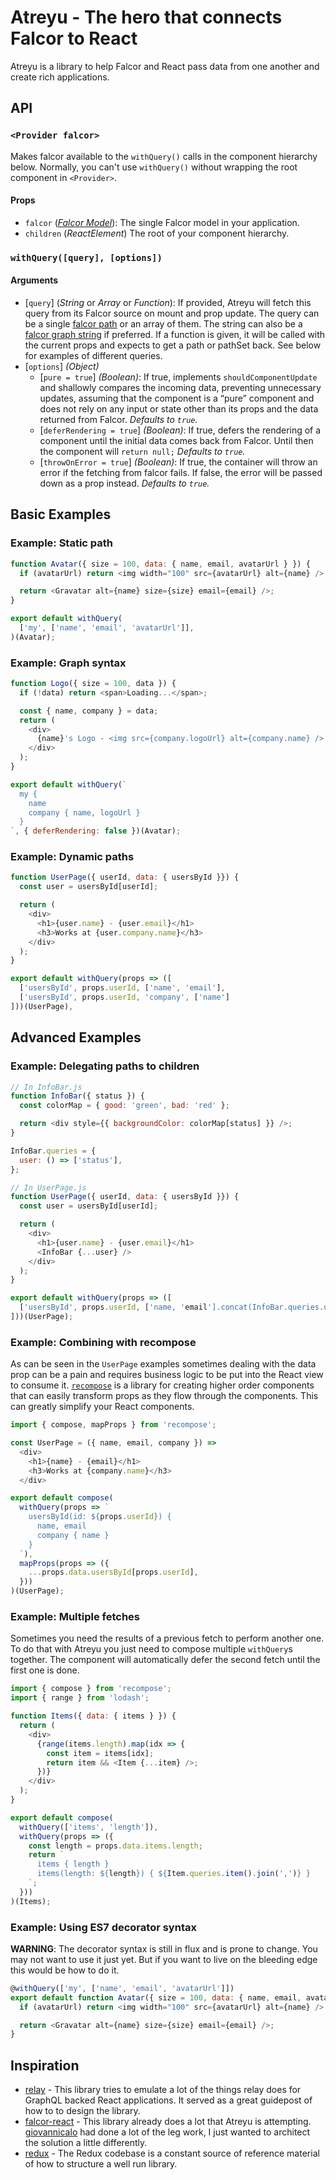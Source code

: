 # Atreyu - The hero that connects Falcor to React

Atreyu is a library to help Falcor and React pass data from one another and
create rich applications.

## API

### `<Provider falcor>`

Makes falcor available to the `withQuery()` calls in the component hierarchy
below. Normally, you can't use `withQuery()` without wrapping the root
component in `<Provider>`.

#### Props

* `falcor` (*[Falcor Model](https://netflix.github.io/falcor/doc/Model.html)*):
  The single Falcor model in your application.
* `children` (*ReactElement*) The root of your component hierarchy.

### `withQuery([query], [options])`

#### Arguments

* [`query`] \(*String* or *Array* or *Function*): If provided, Atreyu will
  fetch this query from its Falcor source on mount and prop update. The query
  can be a single [falcor
  path](https://netflix.github.io/falcor/documentation/paths.html) or an array
  of them. The string can also be a [falcor graph
  string](https://github.com/giovannicalo/falcor-graph-syntax) if preferred. If
  a function is given, it will be called with the current props and expects to
  get a path or pathSet back. See below for examples of different queries.
* [`options`] *(Object)*
  * [`pure = true`] *(Boolean)*: If true, implements `shouldComponentUpdate`
    and shallowly compares the incoming data, preventing unnecessary updates,
    assuming that the component is a “pure” component and does not rely on any
    input or state other than its props and the data returned from Falcor.
    *Defaults to `true`.*
  * [`deferRendering = true`] *(Boolean)*: If true, defers the rendering of
    a component until the initial data comes back from Falcor. Until then the
    component will `return null;` *Defaults to `true`.*
  * [`throwOnError = true`] *(Boolean)*: If true, the container will throw an
    error if the fetching from falcor fails. If false, the error will be passed
    down as a prop instead. *Defaults to `true`.*

## Basic Examples

### Example: Static path

```js
function Avatar({ size = 100, data: { name, email, avatarUrl } }) {
  if (avatarUrl) return <img width="100" src={avatarUrl} alt={name} />

  return <Gravatar alt={name} size={size} email={email} />;
}

export default withQuery(
  ['my', ['name', 'email', 'avatarUrl']],
)(Avatar);
```

### Example: Graph syntax

```js
function Logo({ size = 100, data }) {
  if (!data) return <span>Loading...</span>;

  const { name, company } = data;
  return (
    <div>
      {name}'s Logo - <img src={company.logoUrl} alt={company.name} />
    </div>
  );
}

export default withQuery(`
  my {
    name
    company { name, logoUrl }
  }
`, { deferRendering: false })(Avatar);
```

### Example: Dynamic paths

```js
function UserPage({ userId, data: { usersById }}) {
  const user = usersById[userId];

  return (
    <div>
      <h1>{user.name} - {user.email}</h1>
      <h3>Works at {user.company.name}</h3>
    </div>
  );
}

export default withQuery(props => ([
  ['usersById', props.userId, ['name', 'email'],
  ['usersById', props.userId, 'company', ['name']
]))(UserPage),
```

## Advanced Examples

### Example: Delegating paths to children

```js
// In InfoBar.js
function InfoBar({ status }) {
  const colorMap = { good: 'green', bad: 'red' };

  return <div style={{ backgroundColor: colorMap[status] }} />;
}

InfoBar.queries = {
  user: () => ['status'],
};

// In UserPage.js
function UserPage({ userId, data: { usersById }}) {
  const user = usersById[userId];

  return (
    <div>
      <h1>{user.name} - {user.email}</h1>
      <InfoBar {...user} />
    </div>
  );
}

export default withQuery(props => ([
  ['usersById', props.userId, ['name, 'email'].concat(InfoBar.queries.user())]
]))(UserPage);
```

### Example: Combining with recompose

As can be seen in the `UserPage` examples sometimes dealing with the data prop
can be a pain and requires business logic to be put into the React view to
consume it. [`recompose`](https://github.com/acdlite/recompose) is a library for
creating higher order components that can easily transform props as they flow
through the components. This can greatly simplify your React components.

```js
import { compose, mapProps } from 'recompose';

const UserPage = ({ name, email, company }) =>
  <div>
    <h1>{name} - {email}</h1>
    <h3>Works at {company.name}</h3>
  </div>

export default compose(
  withQuery(props => `
    usersById(id: ${props.userId}) {
      name, email
      company { name }
    }
  `),
  mapProps(props => ({
    ...props.data.usersById[props.userId],
  }))
)(UserPage);
```

### Example: Multiple fetches

Sometimes you need the results of a previous fetch to perform another one. To do
that with Atreyu you just need to compose multiple `withQuery`s together. The
component will automatically defer the second fetch until the first one is done.

```js
import { compose } from 'recompose';
import { range } from 'lodash';

function Items({ data: { items } }) {
  return (
    <div>
      {range(items.length).map(idx => {
        const item = items[idx];
        return item && <Item {...item} />;
      })}
    </div>
  );
}

export default compose(
  withQuery(['items', 'length']),
  withQuery(props => ({
    const length = props.data.items.length;
    return `
      items { length }
      items(length: ${length}) { ${Item.queries.item().join(',')} }
    `;
  }))
)(Items);
```

### Example: Using ES7 decorator syntax

**WARNING**: The decorator syntax is still in flux and is prone to change. You
may not want to use it just yet. But if you want to live on the bleeding edge
this would be how to do it.

```js
@withQuery(['my', ['name', 'email', 'avatarUrl']])
export default function Avatar({ size = 100, data: { name, email, avatarUrl } }) {
  if (avatarUrl) return <img width="100" src={avatarUrl} alt={name} />

  return <Gravatar alt={name} size={size} email={email} />;
}
```

## Inspiration

* [relay](https://github.com/facebook/relay) - This library tries to emulate
  a lot of the things relay does for GraphQL backed React applications. It
  served as a great guidepost of how to to design the library.
* [falcor-react](https://github.com/giovannicalo/falcor-react) - This library
  already does a lot that Atreyu is attempting.
  [giovannicalo](https://github.com/giovannicalo) had done a lot of the leg
  work, I just wanted to architect the solution a little differently.
* [redux](https://github.com/reactjs/redux) - The Redux codebase is a constant
  source of reference material of how to structure a well run library.
